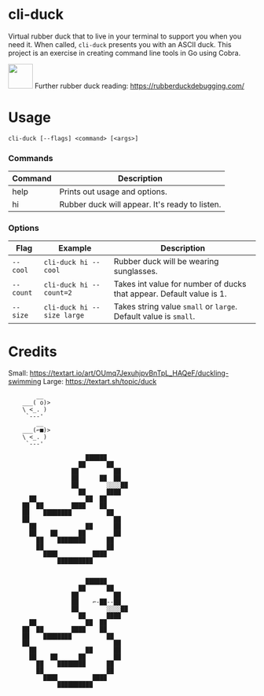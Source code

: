 # cli-duck
Virtual rubber duck that to live in your terminal to support you when you need it. When called, `cli-duck` presents you with an ASCII duck. 
This project is an exercise in creating command line tools in Go using Cobra.

<img src="https://raw.githubusercontent.com/RubberDuckDebugging/rubberduckdebugging.github.io/master/images/rubberducky.png" style="width: 50px" /> Further rubber duck reading: https://rubberduckdebugging.com/

# Usage
`cli-duck [--flags] <command> [<args>]`

### Commands
| Command | Description |
| - | - |
| help | Prints out usage and options. |
| hi | Rubber duck will appear. It's ready to listen. |

### Options
| Flag | Example | Description |
| - | - | - |
| `--cool` | `cli-duck hi --cool` | Rubber duck will be wearing sunglasses. |
| `--count` | `cli-duck hi --count=2` | Takes int value for number of ducks that appear. Default value is 1. |
| `--size` |  `cli-duck hi --size large` | Takes string value `small` or `large`. Default value is `small`. |

# Credits
Small: https://textart.io/art/OUmq7JexuhjpvBnTpL_HAQeF/duckling-swimming
Large: https://textart.sh/topic/duck

```
        __
    ___( o)>
    \ <_. )
     `---'   
        __
    ___(⌐■)>
    \ <_. )
     `---' 
     
                      ██████                                    
                    ██      ██                                  
                  ██          ██                                
                  ██      ██  ██                                
                  ██        ░░░░██                              
                    ██      ████                                
      ██              ██  ██                                    
    ██  ██        ████    ██                                    
    ██    ████████          ██                                  
    ██                        ██                                
      ██              ██      ██                                
      ██    ██      ██        ██                                
        ██    ████████      ██                                  
        ██                  ██                                  
          ████          ████                                    
              ██████████        
              
              
                      ██████                                    
                    ██      ██                                  
                  ██          ██                                
                  ██    ⌐-██--██                                
                  ██        ░░░░██                              
                    ██      ████                                
      ██              ██  ██                                    
    ██  ██        ████    ██                                    
    ██    ████████          ██                                  
    ██                        ██                                
      ██              ██      ██                                
      ██    ██      ██        ██                                
        ██    ████████      ██                                  
        ██                  ██                                  
          ████          ████                                    
              ██████████       

 ```                                               
                                                         
